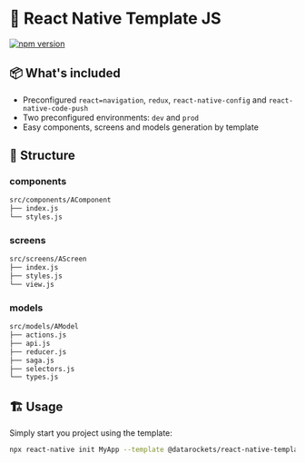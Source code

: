 # 🚀 React Native Template JS

[![npm version](https://badge.fury.io/js/%40datarockets%2Freact-native-template-js.svg)](https://badge.fury.io/js/%40datarockets%2Freact-native-template-js)

## 📦 What's included

- Preconfigured `react=navigation`, `redux`, `react-native-config` and `react-native-code-push`
- Two preconfigured environments: `dev` and `prod`
- Easy components, screens and models generation by template

## 🧱 Structure

### components
```sh
src/components/AComponent
├── index.js
└── styles.js
```

### screens
```sh
src/screens/AScreen
├── index.js
├── styles.js
└── view.js
```

### models
```sh
src/models/AModel
├── actions.js
├── api.js
├── reducer.js
├── saga.js
├── selectors.js
└── types.js
```

## 🏗 Usage

Simply start you project using the template:
```sh
npx react-native init MyApp --template @datarockets/react-native-template-js
```

